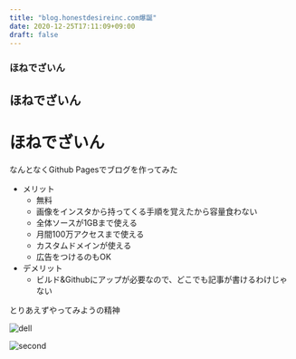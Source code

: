 ```yaml
---
title: "blog.honestdesireinc.com爆誕"
date: 2020-12-25T17:11:09+09:00
draft: false
---
```


### ほねでざいん
## ほねでざいん
# ほねでざいん
なんとなくGithub Pagesでブログを作ってみた
- メリット
  - 無料
  - 画像をインスタから持ってくる手順を覚えたから容量食わない
  - 全体ソースが1GBまで使える
  - 月間100万アクセスまで使える
  - カスタムドメインが使える
  - 広告をつけるのもOK
- デメリット
  - ビルド&Githubにアップが必要なので、どこでも記事が書けるわけじゃない

とりあえずやってみようの精神

![dell](https://scontent-lax3-2.cdninstagram.com/v/t51.2885-15/e35/s1080x1080/130211672_743560009587439_4515971491348063501_n.jpg?_nc_ht=scontent-lax3-2.cdninstagram.com&_nc_cat=107&_nc_ohc=Eh4WSBCVu-YAX9es8M9&tp=1&oh=c2239dcede266efb5bbfd0c0faf5bf8c&oe=600F5F9E)

![second](https://scontent-nrt1-1.cdninstagram.com/v/t51.2885-15/e35/129761545_1272499239783434_6877526869706709404_n.jpg?_nc_ht=scontent-nrt1-1.cdninstagram.com&_nc_cat=102&_nc_ohc=VMgjehlFnI4AX93IY7L&tp=1&oh=c92b289c2d5c4858143e6c075538b5f9&oe=60114939)